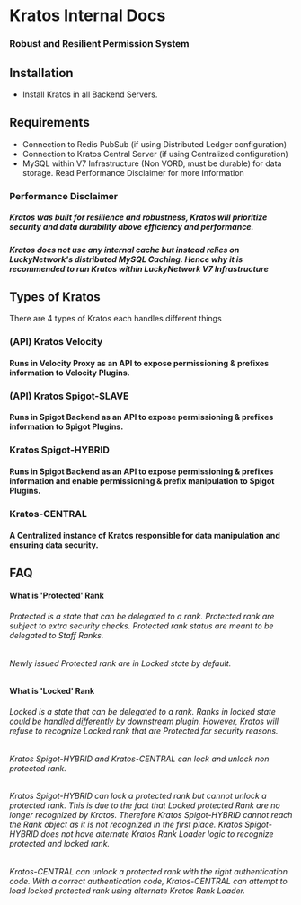 # Kratos Internal Docs
### Robust and Resilient Permission System

## Installation
- Install Kratos in all Backend Servers.

## Requirements
- Connection to Redis PubSub (if using Distributed Ledger configuration)
- Connection to Kratos Central Server (if using Centralized configuration)
- MySQL within V7 Infrastructure (Non VORD, must be durable) for data storage. Read Performance Disclaimer for more Information

### Performance Disclaimer
##### Kratos was built for resilience and robustness, Kratos will prioritize security and data durability above efficiency and performance.
##### Kratos does not use any internal cache but instead relies on LuckyNetwork's distributed MySQL Caching. Hence why it is recommended to run Kratos within LuckyNetwork V7 Infrastructure

## Types of Kratos 
There are 4 types of Kratos each handles different things
### (API) Kratos Velocity
#### Runs in Velocity Proxy as an API to expose permissioning & prefixes information to Velocity Plugins.
### (API) Kratos Spigot-SLAVE
#### Runs in Spigot Backend as an API to expose permissioning & prefixes information to Spigot Plugins.
### Kratos Spigot-HYBRID
#### Runs in Spigot Backend as an API to expose permissioning & prefixes information and enable permissioning & prefix manipulation to Spigot Plugins.
### Kratos-CENTRAL
#### A Centralized instance of Kratos responsible for data manipulation and ensuring data security.

## FAQ
#### What is 'Protected' Rank
###### Protected is a state that can be delegated to a rank. Protected rank are subject to extra security checks. Protected rank status are meant to be delegated to Staff Ranks.
###### Newly issued Protected rank are in Locked state by default.
#### What is 'Locked' Rank
###### Locked is a state that can be delegated to a rank. Ranks in locked state could be handled differently by downstream plugin. However, Kratos will refuse to recognize Locked rank that are Protected for security reasons.
###### Kratos Spigot-HYBRID and Kratos-CENTRAL can lock and unlock non protected rank.
###### Kratos Spigot-HYBRID can lock a protected rank but cannot unlock a protected rank. This is due to the fact that Locked protected Rank are no longer recognized by Kratos. Therefore Kratos Spigot-HYBRID cannot reach the Rank object as it is not recognized in the first place. Kratos Spigot-HYBRID does not have alternate Kratos Rank Loader logic to recognize protected and locked rank.
###### Kratos-CENTRAL can unlock a protected rank with the right authentication code. With a correct authentication code, Kratos-CENTRAL can attempt to load locked protected rank using alternate Kratos Rank Loader.
